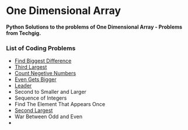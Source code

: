 # One Dimensional Array
**Python Solutions to the problems of One Dimensional Array - Problems from Techgig.**
<br>
### List of Coding Problems
* [Find Biggest Difference](https://github.com/ranajoy-dutta/TechGig-Data-Structure/blob/master/One%20Dimensional%20Array/Find_Biggest_Difference.py)
* [Third Largest](https://github.com/ranajoy-dutta/TechGig-Data-Structure/blob/master/One%20Dimensional%20Array/Third_Largest.py)
* [Count Negetive Numbers](https://github.com/ranajoy-dutta/TechGig-Data-Structure/blob/master/One%20Dimensional%20Array/Count_Negetive_Numbers.py)
* [Even Gets Bigger](https://github.com/ranajoy-dutta/TechGig-Data-Structure/blob/master/One%20Dimensional%20Array/Even_Gets_Bigger.py)
* [Leader](https://github.com/ranajoy-dutta/TechGig-Data-Structure/blob/master/One%20Dimensional%20Array/Leader.py)
* Second to Smaller and Larger 
* Sequence of Integers
* Find The Element That Appears Once
* [Second Largest](https://github.com/ranajoy-dutta/TechGig-Data-Structure/blob/master/One%20Dimensional%20Array/Second_Largest.py)
* War Between Odd and Even
*

